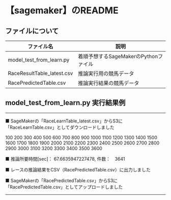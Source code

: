 # 【sagemaker】のREADME

## ファイルについて

| ファイル名 | 説明 |
| ---- | ---- |
| model_test_from_learn.py | 着順予想するSageMakerのPythonファイル |
| RaceResultTable_latest.csv | 推論実行用の競馬データ |
| RacePredictedTable.csv | 推論実行結果の競馬データ |


## model_test_from_learn.py 実行結果例

-----------------------------------------------------------------------------------------

■ SageMakerの「RaceLearnTable_latest.csv」からS3に「RaceLearnTable.csv」としてダウンロードしました

100 200 300 400 500 600 700 800 900 1000 1100 1200 1300 1400 1500 1600 1700 1800 1900 2000 2100 2200 2300 2400 2500 2600 2700 2800 2900 3000 3100 3200 3300 3400 3500 3600 

■ 推論所要時間[sec]： 67.6635947227478, 件数：　3641

■ レースの推論結果をCSV（RacePredictedTable.csv）に出力しました

■ SageMakerの「RacePredictedTable.csv」からS3に「RacePredictedTable.csv」としてアップロードしました

-----------------------------------------------------------------------------------------
